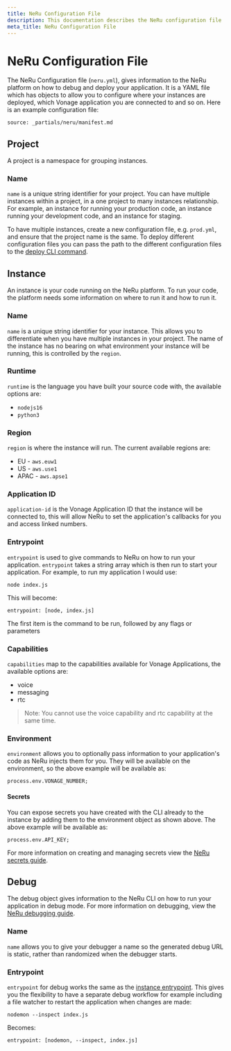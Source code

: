 ```yaml
---
title: NeRu Configuration File
description: This documentation describes the NeRu configuration file
meta_title: NeRu Configuration File
---
```


# NeRu Configuration File

The NeRu Configuration file (`neru.yml`), gives information to the NeRu platform on how to debug and deploy your application. It is a YAML file which has objects to allow you to configure where your instances are deployed, which Vonage application you are connected to and so on. Here is an example configuration file:

```partial
source: _partials/neru/manifest.md
```

## Project

A project is a namespace for grouping instances. 

### Name

`name` is a unique string identifier for your project. You can have multiple instances within a project, in a one project to many instances relationship. For example, an instance for running your production code, an instance running your development code, and an instance for staging.

To have multiple instances, create a new configuration file, e.g. `prod.yml`, and ensure that the project name is the same. To deploy different configuration files you can pass the path to the different configuration files to the [deploy CLI command](/neru/guides/deploying#how-to-deploy).

## Instance

An instance is your code running on the NeRu platform. To run your code, the platform needs some information on where to run it and how to run it. 

### Name

`name` is a unique string identifier for your instance. This allows you to differentiate when you have multiple instances in your project. The name of the instance has no bearing on what environment your instance will be running, this is controlled by the `region`.

### Runtime

`runtime` is the language you have built your source code with, the available options are:

* `nodejs16`
* `python3`

### Region

`region` is where the instance will run. The current available regions are:

* EU - `aws.euw1`
* US - `aws.use1`
* APAC - `aws.apse1`

### Application ID

`application-id` is the Vonage Application ID that the instance will be connected to, this will allow NeRu to set the application's callbacks for you and access linked numbers.

### Entrypoint

`entrypoint` is used to give commands to NeRu on how to run your application. `entrypoint` takes a string array which is then run to start your application. For example, to run my application I would use:

```
node index.js
```

This will become:

```
entrypoint: [node, index.js]
```

The first item is the command to be run, followed by any flags or parameters

### Capabilities

`capabilities` map to the capabilities available for Vonage Applications, the available options are:

* voice
* messaging
* rtc

> Note: You cannot use the voice capability and rtc capability at the same time.

### Environment

`environment` allows you to optionally pass information to your application's code as NeRu injects them for you. They will be available on the environment, so the above example will be available as:

```
process.env.VONAGE_NUMBER;
```

#### Secrets

You can expose secrets you have created with the CLI already to the instance by adding them to the environment object as shown above. The above example will be available as:

```
process.env.API_KEY;
```

For more information on creating and managing secrets view the [NeRu secrets guide](/neru/guides/secrets).


## Debug

The debug object gives information to the NeRu CLI on how to run your application in debug mode. For more information on debugging, view the [NeRu debugging guide](/neru/guides/debugging).

### Name

`name` allows you to give your debugger a name so the generated debug URL is static, rather than randomized when the debugger starts.

### Entrypoint

`entrypoint` for debug works the same as the [instance entrypoint](/guides/manifest#entrypoint). This gives you the flexibility to have a separate debug workflow for example including a file watcher to restart the application when changes are made:

```
nodemon --inspect index.js
```

Becomes:

```
entrypoint: [nodemon, --inspect, index.js]
```


